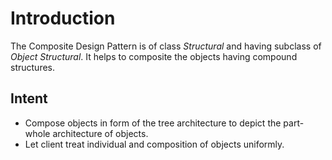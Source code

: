 # Introduction
The Composite Design Pattern is of class *Structural* and having subclass of *Object Structural*. It helps to composite the objects having compound structures.

## Intent
* Compose objects in form of the tree architecture to depict the part-whole architecture of objects.
* Let client treat individual and composition of objects uniformly.